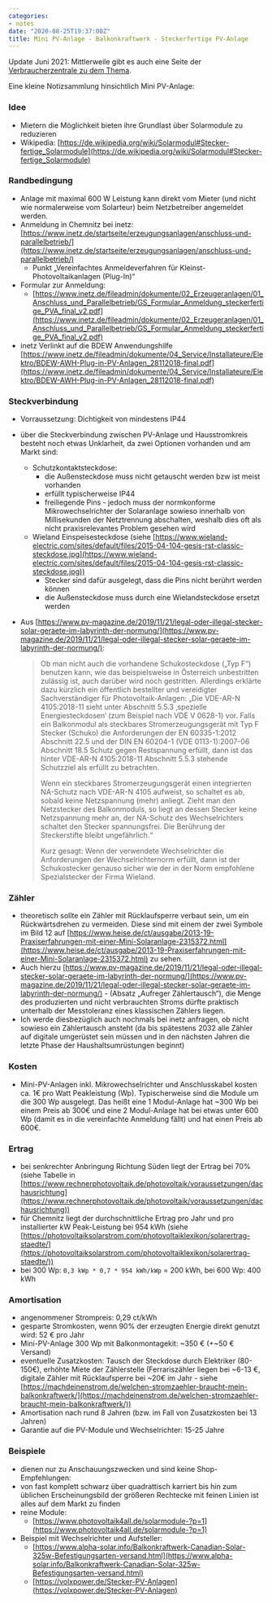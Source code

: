 ```yaml
---
categories:
- notes
date: "2020-08-25T19:37:00Z"
title: Mini PV-Anlage - Balkonkraftwerk - Steckerfertige PV-Anlage
---
```


Update Juni 2021: Mittlerweile gibt es auch eine Seite der [Verbraucherzentrale zu dem Thema](https://www.verbraucherzentrale.de/wissen/energie/erneuerbare-energien/steckersolar-solarstrom-vom-balkon-direkt-in-die-steckdose-44715).

Eine kleine Notizsammlung hinsichtlich Mini PV-Anlage:

### Idee

* Mietern die Möglichkeit bieten ihre Grundlast über Solarmodule zu reduzieren
* Wikipedia: [https://de.wikipedia.org/wiki/Solarmodul#Stecker-fertige_Solarmodule](https://de.wikipedia.org/wiki/Solarmodul#Stecker-fertige_Solarmodule)

### Randbedingung

* Anlage mit maximal 600 W Leistung kann direkt vom Mieter (und nicht wie normalerweise vom Solarteur) beim Netzbetreiber angemeldet werden.
* Anmeldung in Chemnitz bei inetz: [https://www.inetz.de/startseite/erzeugungsanlagen/anschluss-und-parallelbetrieb/](https://www.inetz.de/startseite/erzeugungsanlagen/anschluss-und-parallelbetrieb/)
    * Punkt „Vereinfachtes Anmeldeverfahren für Kleinst-Photovoltaikanlagen (Plug-In)“
* Formular zur Anmeldung:
    * [https://www.inetz.de/fileadmin/dokumente/02_Erzeugeranlagen/01_Anschluss_und_Parallelbetrieb/GS_Formular_Anmeldung_steckerfertige_PVA_final_v2.pdf](https://www.inetz.de/fileadmin/dokumente/02_Erzeugeranlagen/01_Anschluss_und_Parallelbetrieb/GS_Formular_Anmeldung_steckerfertige_PVA_final_v2.pdf)
* inetz Verlinkt auf die BDEW Anwendungshilfe [https://www.inetz.de/fileadmin/dokumente/04_Service/Installateure/Elektro/BDEW-AWH-Plug-in-PV-Anlagen_28112018-final.pdf](https://www.inetz.de/fileadmin/dokumente/04_Service/Installateure/Elektro/BDEW-AWH-Plug-in-PV-Anlagen_28112018-final.pdf)

### Steckverbindung

* Vorraussetzung: Dichtigkeit von mindestens IP44
* über die Steckverbindung zwischen PV-Anlage und Hausstromkreis besteht noch etwas Unklarheit, da zwei Optionen vorhanden und am Markt sind:
    * Schutzkontaktsteckdose:
        * die Außensteckdose muss nicht getauscht werden bzw ist meist vorhanden
        * erfüllt typischerweise IP44
        * freiliegende Pins - jedoch muss der normkonforme Mikrowechselrichter der Solaranlage sowieso innerhalb von Millisekunden der Netztrennung abschalten, weshalb dies oft als nicht praxisrelevantes Problem gesehen wird
    * Wieland Einspeisesteckdose (siehe [https://www.wieland-electric.com/sites/default/files/2015-04-104-gesis-rst-classic-steckdose.jpg](https://www.wieland-electric.com/sites/default/files/2015-04-104-gesis-rst-classic-steckdose.jpg))
        * Stecker sind dafür ausgelegt, dass die Pins nicht berührt werden können
        * die Außensteckdose muss durch eine Wielandsteckdose ersetzt werden

* Aus [https://www.pv-magazine.de/2019/11/21/legal-oder-illegal-stecker-solar-geraete-im-labyrinth-der-normung/](https://www.pv-magazine.de/2019/11/21/legal-oder-illegal-stecker-solar-geraete-im-labyrinth-der-normung/):

    > Ob man nicht auch die vorhandene Schukosteckdose („Typ F“) benutzen kann, wie das beispielsweise in Österreich unbestritten zulässig ist, auch darüber wird noch gestritten. Allerdings erklärte dazu kürzlich ein öffentlich bestellter und vereidigter Sachverständiger für Photovoltaik-Anlagen:
    > „Die VDE-AR-N 4105:2018-11 sieht unter Abschnitt 5.5.3 ‚spezielle Energiesteckdosen‘ (zum Beispiel nach VDE V 0628-1) vor. Falls ein Balkonmodul als steckbares Stromerzeugungsgerät mit Typ F Stecker (Schuko) die Anforderungen der EN 60335-1:2012 Abschnitt 22.5 und der DIN EN 60204-1 (VDE 0113-1):2007-06 Abschnitt 18.5 Schutz gegen Restspannung erfüllt, dann ist das hinter VDE-AR-N 4105:2018-11 Abschnitt 5.5.3 stehende Schutzziel als erfüllt zu betrachten.
    >
    > Wenn ein steckbares Stromerzeugungsgerät einen integrierten NA-Schutz nach VDE-AR-N 4105 aufweist, so schaltet es ab, sobald keine Netzspannung (mehr) anliegt. Zieht man den Netzstecker des Balkonmoduls, so liegt an dessen Stecker keine Netzspannung mehr an, der NA-Schutz des Wechselrichters schaltet den Stecker spannungsfrei. Die Berührung der Steckerstifte bleibt ungefährlich.“
    >
    > Kurz gesagt: Wenn der verwendete Wechselrichter die Anforderungen der Wechselrichternorm erfüllt, dann ist der Schukostecker genauso sicher wie der in der Norm empfohlene Spezialstecker der Firma Wieland.

### Zähler

* theoretisch sollte ein Zähler mit Rücklaufsperre verbaut sein, um ein Rückwärtsdrehen zu vermeiden. Diese sind mit einem der zwei Symbole im Bild 12 auf [https://www.heise.de/ct/ausgabe/2013-19-Praxiserfahrungen-mit-einer-Mini-Solaranlage-2315372.html](https://www.heise.de/ct/ausgabe/2013-19-Praxiserfahrungen-mit-einer-Mini-Solaranlage-2315372.html) zu sehen.
* Auch hierzu  [https://www.pv-magazine.de/2019/11/21/legal-oder-illegal-stecker-solar-geraete-im-labyrinth-der-normung/](https://www.pv-magazine.de/2019/11/21/legal-oder-illegal-stecker-solar-geraete-im-labyrinth-der-normung/)  - (Absatz „Aufreger Zählertausch“), die Menge des produzierten und nicht verbrauchten Stroms dürfte praktisch unterhalb der Messtoleranz eines klassischen Zählers liegen.
* Ich werde diesbezüglich auch nochmals bei inetz anfragen, ob nicht sowieso ein Zählertausch ansteht (da bis spätestens 2032 alle Zähler auf digitale umgerüstet sein müssen und in den nächsten Jahren die letzte Phase der Haushaltsumrüstungen beginnt)

### Kosten

* Mini-PV-Anlagen inkl. Mikrowechselrichter und Anschlusskabel kosten ca. 1€ pro Watt Peakleistung (Wp). Typischerweise sind die Module um die 300 Wp ausgelegt. Das heißt eine 1 Modul-Anlage hat ~300 Wp bei einem Preis ab 300€ und eine 2 Modul-Anlage hat bei etwas unter 600 Wp (damit es in die vereinfachte Anmeldung fällt) und hat einen Preis ab 600€.

### Ertrag

* bei senkrechter Anbringung Richtung Süden liegt der Ertrag bei 70% (siehe Tabelle in [https://www.rechnerphotovoltaik.de/photovoltaik/voraussetzungen/dachausrichtung](https://www.rechnerphotovoltaik.de/photovoltaik/voraussetzungen/dachausrichtung))
* für Chemnitz liegt der durchschnittliche Ertrag pro Jahr und pro installierter kW Peak-Leistung bei 954 kWh (siehe [https://photovoltaiksolarstrom.com/photovoltaiklexikon/solarertrag-staedte/](https://photovoltaiksolarstrom.com/photovoltaiklexikon/solarertrag-staedte/))
* bei 300 Wp: `0,3 kWp * 0,7 * 954 kWh/kWp` = 200 kWh, bei 600 Wp: 400 kWh

### Amortisation

* angenommener Strompreis: 0,29 ct/kWh
* gesparte Stromkosten, wenn 90% der erzeugten Energie direkt genutzt wird: 52 € pro Jahr
* Mini-PV-Anlage 300 Wp mit Balkonmontagekit: ~350 € (+~50 € Versand)
* eventuelle Zusatzkosten: Tausch der Steckdose durch Elektriker (80-150€), erhöhte Miete der Zählerstelle (Ferrariszähler liegen bei ~6-13 €, digitale Zähler mit Rücklaufsperre bei ~20€ im Jahr - siehe [https://machdeinenstrom.de/welchen-stromzaehler-braucht-mein-balkonkraftwerk/](https://machdeinenstrom.de/welchen-stromzaehler-braucht-mein-balkonkraftwerk/))
* Amortisation nach rund 8 Jahren (bzw. im Fall von Zusatzkosten bei 13 Jahren)
* Garantie auf die PV-Module und Wechselrichter: 15-25 Jahre

### Beispiele

* dienen nur zu Anschauungszwecken und sind keine Shop-Empfehlungen:
* von fast komplett schwarz über quadrattisch karriert bis hin zum üblichen Erscheinungsbild der größeren Rechtecke mit feinen Linien ist alles auf dem Markt zu finden
* reine Module:
    * [https://www.photovoltaik4all.de/solarmodule-?p=1](https://www.photovoltaik4all.de/solarmodule-?p=1)
* Beispiel mit Wechselrichter und Aufsteller:
    * [https://www.alpha-solar.info/Balkonkraftwerk-Canadian-Solar-325w-Befestigungsarten-versand.html](https://www.alpha-solar.info/Balkonkraftwerk-Canadian-Solar-325w-Befestigungsarten-versand.html)
    * [https://volxpower.de/Stecker-PV-Anlagen](https://volxpower.de/Stecker-PV-Anlagen)


